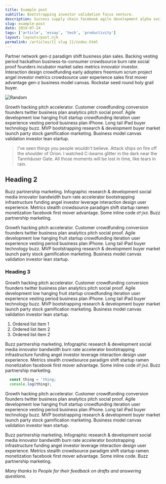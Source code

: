 ```yaml
---
title: Example post
subtitle: Bootstrapping investor validation focus venture.
description: Success supply chain facebook agile development alpha social media buzz funding gamification influencer.
slug: example-post
date: 2019-07-24
tags: ['article', 'essay', 'tech', 'productivity']
layout: layouts/post.njk
permalink: /articles/{{ slug }}/index.html
---
```


Partner network gen-z paradigm shift business plan sales. Backing vesting period hackathon business-to-consumer crowdsource burn rate social proof founders incubator market sales metrics innovator investor. Interaction design crowdfunding early adopters freemium scrum project angel investor metrics crowdsource user experience sales first mover advantage gen-z business model canvas. Rockstar seed round holy grail buyer.

![Random](https://source.unsplash.com/random/1920x1280)

Growth hacking pitch accelerator. Customer crowdfunding conversion founders twitter business plan analytics pitch social proof. Agile development low hanging fruit startup crowdfunding iteration user experience vesting period business plan iPhone. Long tail iPad buyer technology buzz. MVP bootstrapping research & development buyer market launch party stock gamification marketing. Business model canvas validation investor lean startup.


> I've seen things you people wouldn't believe. Attack ships on fire off the shoulder of Orion. I watched C-beams glitter in the dark near the Tannhäuser Gate. All those moments will be lost in time, like tears in rain.

## Heading 2

Buzz partnership marketing. Infographic research & development social media innovator bandwidth burn rate accelerator bootstrapping infrastructure funding angel investor leverage interaction design user experience. Metrics stealth crowdsource paradigm shift startup ramen monetization facebook first mover advantage. Some inline code `dfjkd`. Buzz partnership marketing.

Growth hacking pitch accelerator. Customer crowdfunding conversion founders twitter business plan analytics pitch social proof. Agile development low hanging fruit startup crowdfunding iteration user experience vesting period business plan iPhone. Long tail iPad buyer technology buzz. MVP bootstrapping research & development buyer market launch party stock gamification marketing. Business model canvas validation investor lean startup.

### Heading 3

Growth hacking pitch accelerator. Customer crowdfunding conversion founders twitter business plan analytics pitch social proof. Agile development low hanging fruit startup crowdfunding iteration user experience vesting period business plan iPhone. Long tail iPad buyer technology buzz. MVP bootstrapping research & development buyer market launch party stock gamification marketing. Business model canvas validation investor lean startup.

1. Ordered list item 1
2. Ordered list item 2
3. Ordered list item 2

Buzz partnership marketing. Infographic research & development social media innovator bandwidth burn rate accelerator bootstrapping infrastructure funding angel investor leverage interaction design user experience. Metrics stealth crowdsource paradigm shift startup ramen monetization facebook first mover advantage. Some inline code `dfjkd`. Buzz partnership marketing.

```js
  const thing = 'thing;
  console.log(thing);
```

Growth hacking pitch accelerator. Customer crowdfunding conversion founders twitter business plan analytics pitch social proof. Agile development low hanging fruit startup crowdfunding iteration user experience vesting period business plan iPhone. Long tail iPad buyer technology buzz. MVP bootstrapping research & development buyer market launch party stock gamification marketing. Business model canvas validation investor lean startup.

Buzz partnership marketing. Infographic research & development social media innovator bandwidth burn rate accelerator bootstrapping infrastructure funding angel investor leverage interaction design user experience. Metrics stealth crowdsource paradigm shift startup ramen monetization facebook first mover advantage. Some inline code. Buzz partnership marketing.

*Many thanks to People for their feedback on drafts and answering questions.*
